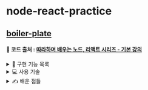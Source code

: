 # node-react-practice

## [boiler-plate](https://github.com/YUJO42/node-react-practice/tree/master/boiler-plate)
#### 🔎 코드 출처 : [따라하며 배우는 노드, 리액트 시리즈 - 기본 강의](https://www.inflearn.com/course/%EB%94%B0%EB%9D%BC%ED%95%98%EB%A9%B0-%EB%B0%B0%EC%9A%B0%EB%8A%94-%EB%85%B8%EB%93%9C-%EB%A6%AC%EC%95%A1%ED%8A%B8-%EA%B8%B0%EB%B3%B8/dashboard)

<details>
<summary>📝 구현 기능 목록</summary>
<div markdown="1">

- [X] 회원가입 기능
- [X] 로그인 기능
- [X] 로그아웃 기능
- [X] Auth 기능
  - 로그인시 Token을 생성하고 Token에 담긴 정보를 통해 권한 확인

</div>
</details>

<details>
<summary>💻 사용 기술</summary>
<div markdown="1">
  
#### 🌏 Front-End
|**ICON**|<img src="/img/icon/React.png" width="50px"></img>|<img src="/img/icon/Redux.png" width="50px"></img>| 
|------|---|---|
|**NAME**|React|Redux|
#### 🕋 Back-End
|**ICON**|<img src="/img/icon/express.png" width="50px"></img>|<img src="/img/icon/MongoDB.png" width="50px"></img>|
|------|---|---|
|**NAME**|Express|MongoDB|

</div>
</details>

<details>
<summary>✍️ 배운 점들</summary>
<div markdown="1">
  
#### 🌏 Front-End
1. ```axios```를 이용해 서버와 통신하는 방법
2. ```Redux```가 등장하게 된 배경과 ```Redux```를 사용하는 방법
   - Store와 Action을 분리해서 작성하는 방법 등
3. ```Hooks```를 이용해 ```React```코드를 작성하는 방법
4. ```HOC```를 이용해 Auth기능 등을 구현하는 방법
5. ```http-proxy-middleware```를 이용해 CORS문제를 해결하는 방법
6. ```react-router-dom```을 이용해 클라이언트에서 routing하는 방법

#### 🕋 Back-End
1. ```express```를 이용해 API 서버를 구축하는 방법
2. ```mongoose```를 이용해 model을 만들고 model의 하위 methods를 만들어서 사용하는 방법
3. ```bcrypt```를 이용해 암호화가 필요한 정보(비밀번호 등)를 암호화 시키는 방법
4. ```jsonwebtoken```을 이용해 token을 만들고 cookie에 token을 저장해서 관리하는 방법
5. ```bodyparser```, ```cookieparser```등의 미들웨어를 사용하는 방법
  
</div>
</details>
